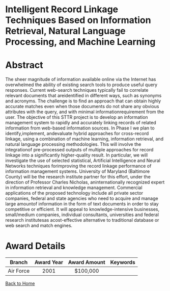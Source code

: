
Intelligent Record Linkage Techniques Based on Information Retrieval, Natural Language Processing, and Machine Learning
=======================================================================================================================

# Abstract


The sheer magnitude of  information available online via the  Internet has overwhelmed the ability of existing search tools to produce useful query responses.   Current  web-search  techniques typically  fail  to correlate relevant documents that   areidentified in  different ways, such as synonyms and acronyms.  The challenge  is to find an approach that can  obtain highly accurate matches even  when those documents do not share any   obvious attributes with  the  query, and with  minimal informationrequirement  from the user.  The   objective of this STTR project is to develop an information management  system to rapidly and accurately linking  records  of   related information  from  web-based information  sources.  In Phase I  we plan to identify,implement, andevaluate  hybrid   approaches  for  cross-record   linkage,   using  a combination of machine  learning, information  retrieval, and  natural language processing  methodologies.  This will involve the integrationof  pre-processed outputs  of multiple  approaches for record  linkage into a significantly higher-quality result.    In particular, we  will investigate the  use of  selected statistical, Artificial Intelligence and  Neural Networks  techniques   forimproving the record   linkage performance of information management systems.  University of Maryland (Baltimore  County) will be the   research institute partner for  this effort,   under the direction   of    Professor Charles Nicholas,   aninternationally   recognized   expert   in information   retrieval and knowledge management. Commercial applications of the proposed technology include all private sector companies, federal and state  agencies who need to acquire  and manage large  amountof information in the  form of  text documents in order  to   stay   competitive  or efficient.   It   will   appeal  to knowledge-intensive businesses, small/medium     companies, individual consultants, universities  and   federal   research institutesas  acost-effective alternative to  traditional database or  web search and match engines.  

# Award Details

|Branch|Award Year|Award Amount|Keywords|
| :---: | :---: | :---: | :---: |
|Air Force|2001|$100,000||
  
  


[Back to Home](https://github.com/chrischow/dod_sbir_awards/Reports/CC/#1255)